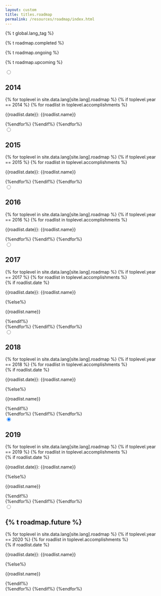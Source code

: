 ```yaml
---
layout: custom
title: titles.roadmap
permalink: /resources/roadmap/index.html
---
```

{% t global.lang_tag %}
<div class="roadmap">
    <div class="pre-roadmap container">
        <div class="row center-xs">
            <div class="col-sm-3 col-xs-4">
                <p class="pre-completed">{% t roadmap.completed %}</p>
            </div>
            <div class="col-sm-3 col-xs-4">
                <p class="pre-ongoing">{% t roadmap.ongoing %}</p>
            </div>
            <div class="col-sm-3 col-xs-4">
                <p class="pre-upcoming">{% t roadmap.upcoming %}</p>
            </div>
        </div>
    </div>
    <section class="container">
        <div class="row">
            <div class="col-lg-12 col-md-12 col-sm-12 col-xs-12">
                <div class="tabPanel-widget">
                    <label for="tab-1" tabindex="0"></label>
                    <input id="tab-1" type="radio" name="tabs" aria-hidden="true">
                    <h2>2014</h2>
                    <div class="tabPanel-content">              
                        {% for toplevel in site.data.lang[site.lang].roadmap %}    
                            {% if toplevel.year == 2014 %}
                                {% for roadlist in toplevel.accomplishments %}
                                    <div class="row start-xs middle-xs">
                                        <div class="col-xs-1">
                                            <span class="{{roadlist.status}}"></span>
                                        </div>
                                        <div class="col-xs-11">
                                            <p>{{roadlist.date}}: {{roadlist.name}}</p>
                                        </div>
                                    </div>
                                {%endfor%}
                            {%endif%}
                        {%endfor%}
                    </div>
                    <label for="tab-2" tabindex="0"></label>
                    <input id="tab-2" type="radio" name="tabs" aria-hidden="true">
                    <h2>2015</h2>
                    <div class="tabPanel-content">
                        {% for toplevel in site.data.lang[site.lang].roadmap %}
                            {% if toplevel.year == 2015 %}
                                {% for roadlist in toplevel.accomplishments %}
                                    <div class="row start-xs middle-xs">
                                        <div class="col-xs-1">
                                            <span class="{{roadlist.status}}"></span>
                                        </div>
                                        <div class="col-xs-11">
                                            <p>{{roadlist.date}}: {{roadlist.name}}</p>
                                        </div>
                                    </div>
                                {%endfor%}
                            {%endif%}
                        {%endfor%}
                    </div>
                    <label for="tab-3" tabindex="0"></label>
                    <input id="tab-3" type="radio" name="tabs" aria-hidden="true">
                    <h2>2016</h2>
                    <div class="tabPanel-content">
                        {% for toplevel in site.data.lang[site.lang].roadmap %}
                            {% if toplevel.year == 2016 %}
                                {% for roadlist in toplevel.accomplishments %}
                                    <div class="row start-xs middle-xs">
                                        <div class="col-xs-1">
                                            <span class="{{roadlist.status}}"></span>
                                        </div>
                                        <div class="col-xs-11">
                                            <p>{{roadlist.date}}: {{roadlist.name}}</p>
                                        </div>
                                    </div>
                                {%endfor%}
                            {%endif%}
                        {%endfor%}
                    </div>
                    <label for="tab-4" tabindex="0"></label>
                    <input id="tab-4" type="radio" name="tabs" aria-hidden="true">
                    <h2>2017</h2>
                    <div class="tabPanel-content">
                        {% for toplevel in site.data.lang[site.lang].roadmap %}
                            {% if toplevel.year == 2017 %}
                                {% for roadlist in toplevel.accomplishments %}
                                    <div class="row start-xs middle-xs">
                                        <div class="col-xs-1">
                                            <span class="{{roadlist.status}}"></span>
                                        </div>
                                        <div class="col-xs-11">
                                            {% if roadlist.date %}
                                                <p>{{roadlist.date}}: {{roadlist.name}}</p>
                                            {%else%}
                                                <p>{{roadlist.name}}</p>
                                            {%endif%}
                                        </div>
                                    </div>
                                {%endfor%}
                            {%endif%}
                        {%endfor%}
                    </div>
                    <label for="tab-5" tabindex="0"></label>
                    <input id="tab-5" type="radio" name="tabs" aria-hidden="true">
                    <h2>2018</h2>
                    <div class="tabPanel-content">
                        {% for toplevel in site.data.lang[site.lang].roadmap %}
                            {% if toplevel.year == 2018 %}
                                {% for roadlist in toplevel.accomplishments %}
                                    <div class="row start-xs middle-xs">
                                        <div class="col-xs-1">
                                            <span class="{{roadlist.status}}"></span>
                                        </div>
                                        <div class="col-xs-11">
                                            {% if roadlist.date %}
                                                <p>{{roadlist.date}}: {{roadlist.name}}</p>
                                            {%else%}
                                                <p>{{roadlist.name}}</p>
                                            {%endif%}
                                        </div>
                                    </div>
                                {%endfor%}
                            {%endif%}
                        {%endfor%}
                    </div>
                    <label for="tab-6" tabindex="0"></label>
                    <input id="tab-6" type="radio" name="tabs" aria-hidden="true" checked>
                    <h2>2019</h2>
                    <div class="tabPanel-content">
                        {% for toplevel in site.data.lang[site.lang].roadmap %}
                            {% if toplevel.year == 2019 %}
                                {% for roadlist in toplevel.accomplishments %}
                                    <div class="row start-xs middle-xs">
                                        <div class="col-xs-1">
                                            <span class="{{roadlist.status}}"></span>
                                        </div>
                                        <div class="col-xs-11">
                                            {% if roadlist.date %}
                                                <p>{{roadlist.date}}: {{roadlist.name}}</p>
                                            {%else%}
                                                <p>{{roadlist.name}}</p>
                                            {%endif%}
                                        </div>
                                    </div>
                                {%endfor%}
                            {%endif%}
                        {%endfor%}
                    </div>
                    <label for="tab-7" tabindex="0"></label>
                    <input id="tab-7" type="radio" name="tabs" aria-hidden="true">
                    <h2>{% t roadmap.future %}</h2>
                    <div class="tabPanel-content">
                        {% for toplevel in site.data.lang[site.lang].roadmap %}
                            {% if toplevel.year == 2020 %}
                                {% for roadlist in toplevel.accomplishments %}
                                    <div class="row start-xs middle-xs">
                                        <div class="col-xs-1">
                                            <span class="{{roadlist.status}}"></span>
                                        </div>
                                        <div class="col-xs-11">
                                            {% if roadlist.date %}
                                                <p>{{roadlist.date}}: {{roadlist.name}}</p>
                                            {%else%}
                                                <p>{{roadlist.name}}</p>
                                            {%endif%}
                                        </div>
                                    </div>
                                {%endfor%}
                            {%endif%}
                        {%endfor%}
                    </div>
                </div>
            </div>
        </div>
    </section>
</div>
